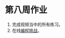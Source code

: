 # 第八周作业

1. 完成视频当中的所有练习。
2. 在线[编程挑战][1]。

[1]:https://vijos.org/d/kidolab_2019_Spring/homework/5cb5ac28f413627f7693f097